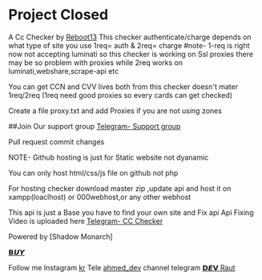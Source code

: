 # Project Closed

A Cc Checker by [Reboot13](https://t.me/ahm7d_dev)
This checker authenticate/charge depends on what type of site you use
1req= auth & 2req= charge
#note- 1-req is right now not accepting luminati so this checker is working on Ssl proxies
there may be so problem with proxies while 2req works on luminati,webshare,scrape-api etc

You can get CCN and CVV lives both from this checker doesn't mater 1req/2req
(1req need good proxies so every cards can get checked)


Create a file proxy.txt and add Proxies if you are not using zones

##Join Our support group [Telegram- Support group](https://t.me/DEV_T0Ols)


Pull request commit changes

NOTE- Github hosting is just for Static website not dyanamic

You can only host html/css/js file on github not php

For hosting checker download master zip ,update api and host it on xampp(loaclhost) or 000webhost,or any other webhost


This api is just a Base
you have to find your own site and Fix api
Api Fixing Video is uploaded here
[Telegram- CC Checker](https://t.me/DEV_T0Ols)


Powered by [Shadow Monarch]

[𝗕𝙐𝙔](@DEV_T0Ols)

Follow me
Instagram
[kr](https://instagram.com/krutik013)
Tele
[ahmed_dev](https://t.me/ahm7d_dev)
channel telegram
[𝗗𝙀𝗩 Raut](https://t.me/DEV_T0Ols)
